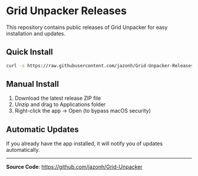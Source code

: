 # Grid Unpacker Releases

This repository contains public releases of Grid Unpacker for easy installation and updates.

## Quick Install

```bash
curl -s https://raw.githubusercontent.com/jazonh/Grid-Unpacker-Releases/main/install.sh | bash
```

## Manual Install

1. Download the latest release ZIP file
2. Unzip and drag to Applications folder  
3. Right-click the app → Open (to bypass macOS security)

## Automatic Updates

If you already have the app installed, it will notify you of updates automatically.

---

**Source Code**: https://github.com/jazonh/Grid-Unpacker
